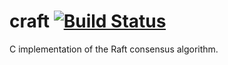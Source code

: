 craft [![Build Status](https://travis-ci.org/jfhamlin/craft.svg?branch=wire-messages)](https://travis-ci.org/jfhamlin/craft)
=====

C implementation of the Raft consensus algorithm.

